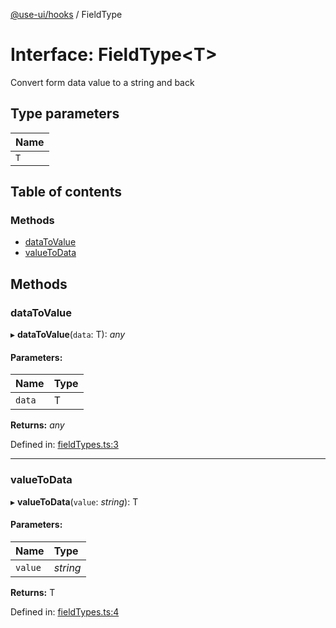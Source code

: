 [@use-ui/hooks](../README.md) / FieldType

# Interface: FieldType<T\>

Convert form data value to a string and back

## Type parameters

| Name |
| :------ |
| `T` |

## Table of contents

### Methods

- [dataToValue](fieldtype.md#datatovalue)
- [valueToData](fieldtype.md#valuetodata)

## Methods

### dataToValue

▸ **dataToValue**(`data`: T): *any*

#### Parameters:

| Name | Type |
| :------ | :------ |
| `data` | T |

**Returns:** *any*

Defined in: [fieldTypes.ts:3](https://github.com/vasyas/use-ui-hooks/blob/246e5b6/src/fieldTypes.ts#L3)

___

### valueToData

▸ **valueToData**(`value`: *string*): T

#### Parameters:

| Name | Type |
| :------ | :------ |
| `value` | *string* |

**Returns:** T

Defined in: [fieldTypes.ts:4](https://github.com/vasyas/use-ui-hooks/blob/246e5b6/src/fieldTypes.ts#L4)
